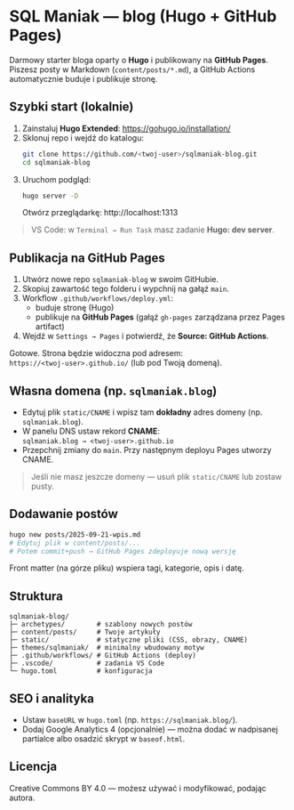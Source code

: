 
# SQL Maniak — blog (Hugo + GitHub Pages)

Darmowy starter bloga oparty o **Hugo** i publikowany na **GitHub Pages**. Piszesz posty w Markdown (`content/posts/*.md`), a GitHub Actions automatycznie buduje i publikuje stronę.

## Szybki start (lokalnie)

1. Zainstaluj **Hugo Extended**: https://gohugo.io/installation/
2. Sklonuj repo i wejdź do katalogu:
   ```bash
   git clone https://github.com/<twoj-user>/sqlmaniak-blog.git
   cd sqlmaniak-blog
   ```
3. Uruchom podgląd:
   ```bash
   hugo server -D
   ```
   Otwórz przeglądarkę: http://localhost:1313

> VS Code: w `Terminal → Run Task` masz zadanie **Hugo: dev server**.

## Publikacja na GitHub Pages

1. Utwórz nowe repo `sqlmaniak-blog` w swoim GitHubie.
2. Skopiuj zawartość tego folderu i wypchnij na gałąź `main`.
3. Workflow `.github/workflows/deploy.yml`:
   - buduje stronę (Hugo)
   - publikuje na **GitHub Pages** (gałąź `gh-pages` zarządzana przez Pages artifact)
4. Wejdź w `Settings → Pages` i potwierdź, że **Source: GitHub Actions**.

Gotowe. Strona będzie widoczna pod adresem:  
`https://<twoj-user>.github.io/` (lub pod Twoją domeną).

## Własna domena (np. `sqlmaniak.blog`)

- Edytuj plik `static/CNAME` i wpisz tam **dokładny** adres domeny (np. `sqlmaniak.blog`).
- W panelu DNS ustaw rekord **CNAME**:  
  `sqlmaniak.blog → <twoj-user>.github.io`
- Przepchnij zmiany do `main`. Przy następnym deployu Pages utworzy CNAME.

> Jeśli nie masz jeszcze domeny — usuń plik `static/CNAME` lub zostaw pusty.

## Dodawanie postów

```bash
hugo new posts/2025-09-21-wpis.md
# Edytuj plik w content/posts/...
# Potem commit+push → GitHub Pages zdeployuje nową wersję
```

Front matter (na górze pliku) wspiera tagi, kategorie, opis i datę.

## Struktura

```
sqlmaniak-blog/
├─ archetypes/        # szablony nowych postów
├─ content/posts/     # Twoje artykuły
├─ static/            # statyczne pliki (CSS, obrazy, CNAME)
├─ themes/sqlmaniak/  # minimalny wbudowany motyw
├─ .github/workflows/ # GitHub Actions (deploy)
├─ .vscode/           # zadania VS Code
└─ hugo.toml          # konfiguracja
```

## SEO i analityka

- Ustaw `baseURL` w `hugo.toml` (np. `https://sqlmaniak.blog/`).
- Dodaj Google Analytics 4 (opcjonalnie) — można dodać w nadpisanej partialce albo osadzić skrypt w `baseof.html`.

## Licencja

Creative Commons BY 4.0 — możesz używać i modyfikować, podając autora.

